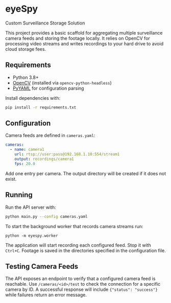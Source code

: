 # eyeSpy

Custom Surveillance Storage Solution

This project provides a basic scaffold for aggregating multiple surveillance
camera feeds and storing the footage locally. It relies on OpenCV for
processing video streams and writes recordings to your hard drive to avoid
cloud storage fees.

## Requirements

- Python 3.8+
- [OpenCV](https://opencv.org/) (installed via `opencv-python-headless`)
- [PyYAML](https://pyyaml.org/) for configuration parsing

Install dependencies with:

```bash
pip install -r requirements.txt
```

## Configuration

Camera feeds are defined in `cameras.yaml`:

```yaml
cameras:
  - name: camera1
    url: rtsp://user:pass@192.168.1.10:554/stream1
    output: recordings/camera1
    fps: 20.0
```

Add one entry per camera. The output directory will be created if it does not
exist.

## Running

Run the API server with:

```bash
python main.py --config cameras.yaml
```
To start the background worker that records camera streams run:

```
python -m eyespy.worker
```


The application will start recording each configured feed. Stop it with
`Ctrl+C`. Footage is saved in the directories specified in the configuration
file.

## Testing Camera Feeds

The API exposes an endpoint to verify that a configured camera feed is
reachable. Use `/cameras/<id>/test` to check the connection for a specific
camera by ID. A successful response will include `{"status": "success"}` while
failures return an error message.
